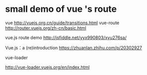 

# small demo of vue 's route

vue http://vuejs.org.cn/guide/transitions.html
vue-route  http://router.vuejs.org/zh-cn/basic.html

vue.js route demo
http://jsfiddle.net/yyx990803/xyu276sa/

Vue.js：a (re)introduction
https://zhuanlan.zhihu.com/p/20302927

vue-loader

http://vue-loader.vuejs.org/en/index.html
